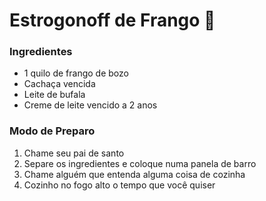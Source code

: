 # Estrogonoff de Frango :chicken:



### Ingredientes

* 1 quilo de frango de bozo
* Cachaça vencida
* Leite de bufala
* Creme de leite vencido a 2 anos

### Modo de Preparo

1. Chame seu pai de santo 
2. Separe os ingredientes e coloque numa panela de barro
3. Chame alguém que entenda alguma coisa de cozinha
4. Cozinho no fogo alto o tempo que você quiser












